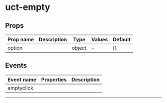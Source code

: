 # uct-empty

## Props

| Prop name | Description | Type   | Values | Default |
| --------- | ----------- | ------ | ------ | ------- |
| option    |             | object | -      | {}      |

## Events

| Event name | Properties | Description |
| ---------- | ---------- | ----------- |
| emptyclick |            |

---

<!--
 * @Author: your name
 * @Date: 2021-04-13 16:05:26
 * @LastEditTime: 2021-04-13 16:05:27
 * @LastEditors: your name
 * @Description: In User Settings Edit
 * @FilePath: \UC-font\components\uct\components\uct-button\uct-button.md
-->

